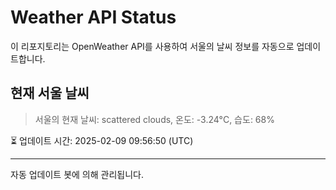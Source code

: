 
# Weather API Status

이 리포지토리는 OpenWeather API를 사용하여 서울의 날씨 정보를 자동으로 업데이트합니다.

## 현재 서울 날씨
> 서울의 현재 날씨: scattered clouds, 온도: -3.24°C, 습도: 68%

⏳ 업데이트 시간: 2025-02-09 09:56:50 (UTC)

---
자동 업데이트 봇에 의해 관리됩니다.

